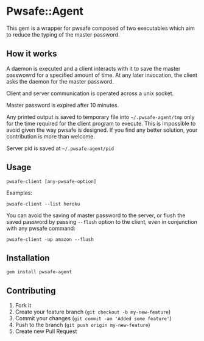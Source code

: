 # Pwsafe::Agent

This gem is a wrapper for pwsafe composed of two executables which aim 
to reduce the typing of the master password.

## How it works

A daemon is executed and a client interacts with it to save the master 
passwowrd for a specified amount of time. At any later invocation, the
client asks the daemon for the master password. 

Client and server communication is operated across a unix socket. 

Master password is expired after 10 minutes.

Any printed output is saved to temporary file into `~/.pwsafe-agent/tmp` only for 
the time required for the client program to execute. This is impossible to avoid
given the way pwsafe is designed. If you find any better solution, your contribution 
is more than welcome.

Server pid is saved at `~/.pwsafe-agent/pid`

## Usage

    pwsafe-client [any-pwsafe-option] 
    
Examples: 
  
    pwsafe-client --list heroku
    
You can avoid the saving of master password to the server, or flush the saved password 
by passing `--flush` option to the client, even in conjunction with any pwsafe command: 

    pwsafe-client -up amazon --flush
    
    
## Installation
  
    gem install pwsafe-agent
    
## Contributing

1. Fork it
2. Create your feature branch (`git checkout -b my-new-feature`)
3. Commit your changes (`git commit -am 'Added some feature'`)
4. Push to the branch (`git push origin my-new-feature`)
5. Create new Pull Request
